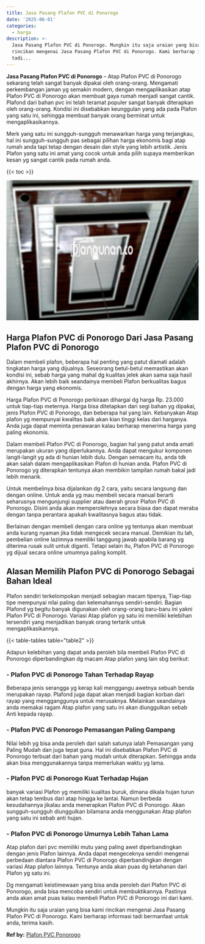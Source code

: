 ```yaml
---
title: Jasa Pasang Plafon PVC di Ponorogo
date: '2025-06-01'
categories:
  - harga
description: >-
  Jasa Pasang Plafon PVC di Ponorogo. Mungkin itu saja uraian yang bisa kami
  rincikan mengenai Jasa Pasang Plafon PVC di Ponorogo. Kami berharap informasi
  tadi...
---
```


**Jasa Pasang Plafon PVC di Ponorogo** – Atap Plafon PVC di Ponorogo sekarang telah sangat banyak dipakai oleh orang-orang. Mengamati perkembangan jaman yg semakin modern, dengan mengaplikasikan atap Plafon PVC di Ponorogo akan membuat gaya rumah menjadi sangat cantik. Plafond dari bahan pvc ini telah teramat populer sangat banyak diterapkan oleh orang-orang. Kondisi ini disebabkan keunggulan yang ada pada Plafon yang satu ini, sehingga membuat banyak orang berminat untuk mengaplikasikannya.

Merk yang satu ini sungguh-sungguh menawarkan harga yang terjangkau, hal ini sungguh-sungguh pas sebagai pilihan harga ekonomis bagi atap rumah anda tapi tetap dengan desain dan style yang lebih artistik. Jenis Plafon yang satu ini amat yang cocok untuk anda pilih supaya memberikan kesan yg sangat cantik pada rumah anda.

{{< toc >}}

![Jasa Pasang Plafon PVC di Ponorogo](/images/flafond-pvc-murah10.png)

## Harga Plafon PVC di Ponorogo Dari Jasa Pasang Plafon PVC di Ponorogo

Dalam membeli plafon, beberapa hal penting yang patut diamati adalah tingkatan harga yang dijualnya. Seseorang betul-betul memastikan akan kondisi ini, sebab harga yang mahal dg kualitas jelek akan sama saja hasil akhirnya. Akan lebih baik seandainya membeli Plafon berkualitas bagus dengan harga yang ekonomis.

Harga Plafon PVC di Ponorogo perkiraan dihargai dg harga Rp. 23.000 untuk tiap-tiap meternya. Harga bisa ditetapkan dari segi bahan yg dipakai, jenis Plafon PVC di Ponorogo, dan beberapa hal yang lain. Kebanyakan Atap plafon yg mempunyai kwalitas baik akan kian tinggi kelas dari harganya. Anda juga dapat meminta penawaran kalau berharap menerima harga yang paling ekonomis.

Dalam membeli Plafon PVC di Ponorogo, bagian hal yang patut anda amati merupakan ukuran yang diperlukannya. Anda dapat mengukur komponen langit-langit yg ada di hunian lebih dulu. Dengan semacam itu, anda tdk akan salah dalam mengaplikasikan Plafon di hunian anda. Plafon PVC di Ponorogo yg diterapkan tentunya akan membikin tampilan rumah bakal jadi lebih menarik.

Untuk membelinya bisa dijalankan dg 2 cara, yaitu secara langsung dan dengan online. Untuk anda yg mau membeli secara manual berarti seharusnya mengunjungi supplier atau daerah grosir Plafon PVC di Ponorogo. Disini anda akan memperolehnya secara biasa dan dapat meraba dengan tanpa perantara apakah kwalitasnya bagus atau tidak.

Berlainan dengan membeli dengan cara online yg tentunya akan membuat anda kurang nyaman jika tidak mengecek secara manual. Demikian itu lah, pembelian online lazimnya memiliki tanggung jawab apabila barang yg diterima rusak sulit untuk diganti. Tetapi selain itu, Plafon PVC di Ponorogo yg dijual secara online umumnya paling komplit.

## Alasan Memilih Plafon PVC di Ponorogo Sebagai Bahan Ideal

Plafon sendiri terkelompokan menjadi sebagian macam tipenya, Tiap-tiap tipe mempunyai nilai paling dan kelemahannya sendiri-sendiri. Bagian Plafond yg begitu banyak digunakan oleh orang-orang baru-baru ini yakni Plafon PVC di Ponorogo. Variasi Atap plafon yg satu ini memiliki kelebihan tersendiri yang menjadikan banyak orang tertarik untuk mengaplikasikannya.

{{< table-tables table="table2" >}}

Adapun kelebihan yang dapat anda peroleh bila membeli Plafon PVC di Ponorogo diperbandingkan dg macam Atap plafon yang lain sbg berikut:

### \- Plafon PVC di Ponorogo Tahan Terhadap Rayap

Beberapa jenis serangga yg kerap kali menggangu awetnya sebuah benda merupakan rayap. Plafond juga dapat akan menjadi bagian korban dari rayap yang mengganggunya untuk merusaknya. Melainkan seandainya anda memakai ragam Atap plafon yang satu ini akan diunggulkan sebab Anti kepada rayap.

### \- Plafon PVC di Ponorogo Pemasangan Paling Gampang

Nilai lebih yg bisa anda peroleh dari salah satunya ialah Pemasangan yang Paling Mudah dan juga tepat guna. Hal ini disebabkan Plafon PVC di Ponorogo terbuat dari bahan yang mudah untuk diterapkan. Sehingga anda akan bisa menggunakannya tanpa memerlukan waktu yg lama.

### \- Plafon PVC di Ponorogo Kuat Terhadap Hujan

banyak variasi Plafon yg memiliki kualitas buruk, dimana dikala hujan turun akan tetap tembus dari atap hingga ke lantai. Namun berbeda kesudahannya jikalau anda menerapkan Plafon PVC di Ponorogo. Akan sungguh-sungguh diunggulkan bilamana anda menggunakan Atap plafon yang satu ini sebab anti hujan.

### \- Plafon PVC di Ponorogo Umurnya Lebih Tahan Lama

Atap plafon dari pvc memiliki mutu yang paling awet diperbandingkan dengan jenis Plafon lainnya. Anda dapat mengeceknya sendiri mengenai perbedaan diantara Plafon PVC di Ponorogo diperbandingkan dengan variasi Atap plafon lainnya. Tentunya anda akan puas dg ketahanan dari Plafon yg satu ini.

Dg mengamati keistimewaan yang bisa anda peroleh dari Plafon PVC di Ponorogo, anda bisa mencoba sendiri untuk membuktikannya. Pastinya anda akan amat puas kalau membeli Plafon PVC di Ponorogo ini dari kami.

Mungkin itu saja uraian yang bisa kami rincikan mengenai Jasa Pasang Plafon PVC di Ponorogo. Kami berharap informasi tadi bermanfaat untuk anda, terima kasih.

**Ref by:** [Plafon PVC Ponorogo](https://id.wikipedia.org/wiki/Plafon)
